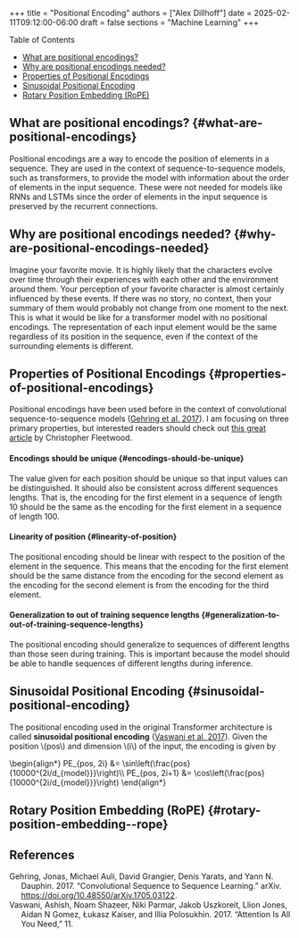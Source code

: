 +++
title = "Positional Encoding"
authors = ["Alex Dillhoff"]
date = 2025-02-11T09:12:00-06:00
draft = false
sections = "Machine Learning"
+++

<div class="ox-hugo-toc toc">

<div class="heading">Table of Contents</div>

- [What are positional encodings?](#what-are-positional-encodings)
- [Why are positional encodings needed?](#why-are-positional-encodings-needed)
- [Properties of Positional Encodings](#properties-of-positional-encodings)
- [Sinusoidal Positional Encoding](#sinusoidal-positional-encoding)
- [Rotary Position Embedding (RoPE)](#rotary-position-embedding--rope)

</div>
<!--endtoc-->



## What are positional encodings? {#what-are-positional-encodings}

Positional encodings are a way to encode the position of elements in a sequence. They are used in the context of sequence-to-sequence models, such as transformers, to provide the model with information about the order of elements in the input sequence. These were not needed for models like RNNs and LSTMs since the order of elements in the input sequence is preserved by the recurrent connections.


## Why are positional encodings needed? {#why-are-positional-encodings-needed}

Imagine your favorite movie. It is highly likely that the characters evolve over time through their experiences with each other and the environment around them. Your perception of your favorite character is almost certainly influenced by these events. If there was no story, no context, then your summary of them would probably not change from one moment to the next. This is what it would be like for a transformer model with no positional encodings. The representation of each input element would be the same regardless of its position in the sequence, even if the context of the surrounding elements is different.


## Properties of Positional Encodings {#properties-of-positional-encodings}

Positional encodings have been used before in the context of convolutional sequence-to-sequence models (<a href="#citeproc_bib_item_1">Gehring et al. 2017</a>). I am focusing on three primary properties, but interested readers should check out [this great article](https://huggingface.co/blog/designing-positional-encoding) by Christopher Fleetwood.


#### Encodings should be unique {#encodings-should-be-unique}

The value given for each position should be unique so that input values can be distinguished. It should also be consistent across different sequences lengths. That is, the encoding for the first element in a sequence of length 10 should be the same as the encoding for the first element in a sequence of length 100.


#### Linearity of position {#linearity-of-position}

The positional encoding should be linear with respect to the position of the element in the sequence. This means that the encoding for the first element should be the same distance from the encoding for the second element as the encoding for the second element is from the encoding for the third element.


#### Generalization to out of training sequence lengths {#generalization-to-out-of-training-sequence-lengths}

The positional encoding should generalize to sequences of different lengths than those seen during training. This is important because the model should be able to handle sequences of different lengths during inference.


## Sinusoidal Positional Encoding {#sinusoidal-positional-encoding}

The positional encoding used in the original Transformer architecture is called **sinusoidal positional encoding** (<a href="#citeproc_bib_item_2">Vaswani et al. 2017</a>). Given the position \\(pos\\) and dimension \\(i\\) of the input, the encoding is given by

\begin{align\*}
PE\_{pos, 2i} &= \sin\left(\frac{pos}{10000^{2i/d\_{model}}}\right)\\\\
PE\_{pos, 2i+1} &= \cos\left(\frac{pos}{10000^{2i/d\_{model}}}\right)
\end{align\*}


## Rotary Position Embedding (RoPE) {#rotary-position-embedding--rope}

## References

<style>.csl-entry{text-indent: -1.5em; margin-left: 1.5em;}</style><div class="csl-bib-body">
  <div class="csl-entry"><a id="citeproc_bib_item_1"></a>Gehring, Jonas, Michael Auli, David Grangier, Denis Yarats, and Yann N. Dauphin. 2017. “Convolutional Sequence to Sequence Learning.” arXiv. <a href="https://doi.org/10.48550/arXiv.1705.03122">https://doi.org/10.48550/arXiv.1705.03122</a>.</div>
  <div class="csl-entry"><a id="citeproc_bib_item_2"></a>Vaswani, Ashish, Noam Shazeer, Niki Parmar, Jakob Uszkoreit, Llion Jones, Aidan N Gomez, Łukasz Kaiser, and Illia Polosukhin. 2017. “Attention Is All You Need,” 11.</div>
</div>
